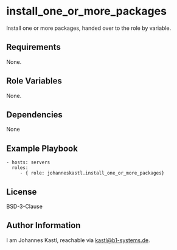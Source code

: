 install_one_or_more_packages
=========

Install one or more packages, handed over to the role by variable.

Requirements
------------

None.

Role Variables
--------------

None.

Dependencies
------------

None

Example Playbook
----------------

    - hosts: servers
      roles:
         - { role: johanneskastl.install_one_or_more_packages}

License
-------

BSD-3-Clause

Author Information
------------------

I am Johannes Kastl, reachable via kastl@b1-systems.de.
